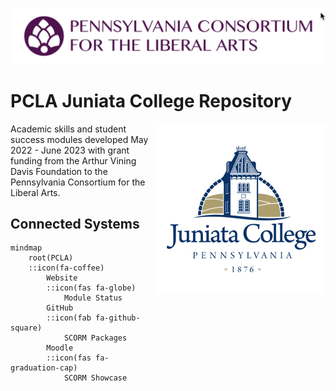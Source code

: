 ![PCLA Logo](./PCLA-logo.png)


# PCLA Juniata College Repository

<p><img src="./juniata.png" title="Juniata College Logo" align="right"/></p>

Academic skills and student success modules developed May 2022 - June 2023 with grant funding from the Arthur Vining Davis Foundation to the Pennsylvania Consortium for the Liberal Arts.

## Connected Systems

<!-- uses Font Awesome Version 5 --> 

```mermaid
mindmap
	root(PCLA)
	::icon(fa-coffee)
		Website 
		::icon(fas fa-globe)
			Module Status
		GitHub
		::icon(fab fa-github-square)
			SCORM Packages
		Moodle
		::icon(fas fa-graduation-cap)
			SCORM Showcase
```




